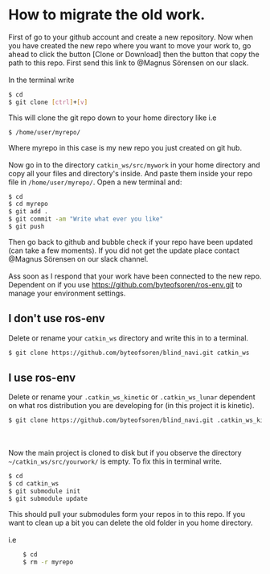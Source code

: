 # How to migrate the old work.
First of go to your github account and create a new repository.
Now when you have created the new repo where you want to move your work to, go
ahead to click the button [Clone or Download] then the button that copy the path to this repo.
First send this link to @Magnus Sörensen on our slack.
<br /><br />
In the terminal write
```bash
$ cd
$ git clone [ctrl]+[v]
```

This will clone the git repo down to your home directory like i.e
```bash
$ /home/user/myrepo/
```
Where myrepo in this case is my new repo you just created on git hub.
<br /><br />
Now go in to the directory `catkin_ws/src/mywork` in your home directory and
copy all your files and directory's inside.
And paste them inside your repo file in `/home/user/myrepo/`.
Open a new terminal and:
```bash
$ cd
$ cd myrepo
$ git add .
$ git commit -am "Write what ever you like"
$ git push
```

Then go back to github and bubble check if your repo have been updated (can
take a few moments).
If you did not get the update place contact @Magnus Sörensen on our slack
channel.
<br /><br />
Ass soon as I respond that your work have been connected to the new repo.
Dependent on if you use https://github.com/byteofsoren/ros-env.git to manage
your environment settings.

## I don't use ros-env
Delete or rename your `catkin_ws` directory and write this in to a terminal.
```bash
$ git clone https://github.com/byteofsoren/blind_navi.git catkin_ws
```

## I use ros-env
Delete or rename your `.catkin_ws_kinetic` or `.catkin_ws_lunar` dependent on
what ros distribution you are developing for (in this project it is kinetic).
```bash
$ git clone https://github.com/byteofsoren/blind_navi.git .catkin_ws_kinetic
```
<br /><br />
Now the main project is cloned to disk but if you observe the directory
`~/catkin_ws/src/yourwork/` is empty. To fix this in terminal write.
```bash
$ cd
$ cd catkin_ws
$ git submodule init
$ git submodule update
```

This should pull your submodules form your repos in to this repo.
If you want to clean up a bit you can delete the old folder in you home directory.
<br /><br />
i.e
```bash
    $ cd
    $ rm -r myrepo
```
